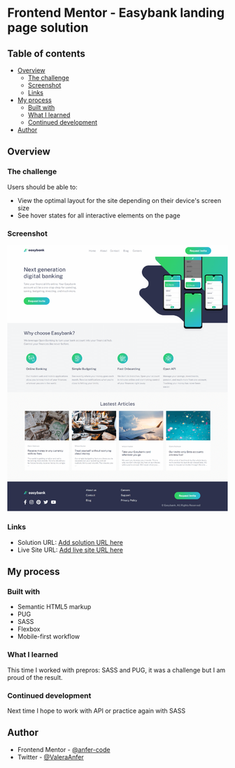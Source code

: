 # Frontend Mentor - Easybank landing page solution

## Table of contents

- [Overview](#overview)
  - [The challenge](#the-challenge)
  - [Screenshot](#screenshot)
  - [Links](#links)
- [My process](#my-process)
  - [Built with](#built-with)
  - [What I learned](#what-i-learned)
  - [Continued development](#continued-development)
- [Author](#author)

## Overview

### The challenge

Users should be able to:

- View the optimal layout for the site depending on their device's screen size
- See hover states for all interactive elements on the page

### Screenshot

![](./images/easybank.png)

### Links

- Solution URL: [Add solution URL here](https://your-solution-url.com)
- Live Site URL: [Add live site URL here](https://your-live-site-url.com)

## My process

### Built with

- Semantic HTML5 markup
- PUG
- SASS
- Flexbox
- Mobile-first workflow

### What I learned

This time I worked with prepros: SASS and PUG, it was a challenge but I am proud of the result.


### Continued development

Next time I hope to work with API or practice again with SASS


## Author

- Frontend Mentor - [@anfer-code](https://www.frontendmentor.io/profile/anfer-code)
- Twitter - [@ValeraAnfer](https://twitter.com/ValeraAnfer)
